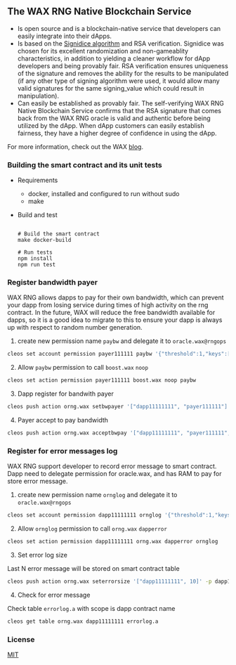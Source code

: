 ## The WAX RNG Native Blockchain Service

- Is open source and is a blockchain-native service that developers can easily integrate into their dApps.
- Is based on the [Signidice algorithm](https://github.com/gluk256/misc/blob/master/rng4ethereum/signidice.md) and RSA verification. Signidice was chosen for its excellent randomization and non-gameablity characteristics, in addition to yielding a cleaner workflow for dApp developers and being provably fair. RSA verification ensures uniqueness of the signature and removes the ability for the results to be manipulated (if any other type of signing algorithm were used, it would allow many valid signatures for the same signing_value which could result in manipulation).
- Can easily be established as provably fair. The self-verifying WAX RNG Native Blockchain Service confirms that the RSA signature that comes back from the WAX RNG oracle is valid and authentic before being utilized by the dApp. When dApp customers can easily establish fairness, they have a higher degree of confidence in using the dApp.

For more information, check out the WAX [blog](https://wax.io/blog/how-the-wax-rng-smart-contract-solves-common-problems-for-dapp-developers).

### Building the smart contract and its unit tests

- Requirements
    - docker, installed and configured to run without sudo
    - make
      
- Build and test
    ```console

    # Build the smart contract
    make docker-build

    # Run tests
    npm install
    npm run test
    ```

### Register bandwidth payer

WAX RNG allows dapps to pay for their own bandwidth, which can prevent your dapp from losing service during times of high activity on the rng contract. In the future, WAX will reduce the free bandwidth available for dapps, so it is a good idea to migrate to this to ensure your dapp is always up with respect to random number generation.

1. create new permission name `paybw` and delegate it to `oracle.wax@rngops`

```bash
cleos set account permission payer111111 paybw '{"threshold":1,"keys":[],"accounts":[{"permission":{"actor":"oracle.wax","permission":"rngops"},"weight":1}]}' -p payer111111
```

2. Allow `paybw` permission to call `boost.wax` `noop`

```bash
cleos set action permission payer111111 boost.wax noop paybw
```

3. Dapp register for bandwith payer

```bash
cleos push action orng.wax setbwpayer '["dapp11111111", "payer111111"]' -p dapp11111111
```

4. Payer accept to pay bandwidth

```bash
cleos push action orng.wax acceptbwpay '["dapp11111111", "payer111111", true]' -p payer111111
```

### Register for error messages log

WAX RNG support developer to record error message to smart contract. Dapp need to delegate permission for oracle.wax, and has RAM to pay for store error message.

1. create new permission name `ornglog` and delegate it to `oracle.wax@rngops`

```bash
cleos set account permission dapp11111111 ornglog '{"threshold":1,"keys":[],"accounts":[{"permission":{"actor":"oracle.wax","permission":"rngops"},"weight":1}]}' -p dapp11111111
```

2. Allow `ornglog` permission to call `orng.wax` `dapperror`

```bash
cleos set action permission dapp11111111 orng.wax dapperror ornglog
```

3. Set error log size

Last N error message will be stored on smart contract table

```bash
cleos push action orng.wax seterrorsize '["dapp11111111", 10]' -p dapp11111111
```

4. Check for error message

Check table `errorlog.a` with scope is dapp contract name

```bash
cleos get table orng.wax dapp11111111 errorlog.a
```

### License
[MIT](https://github.com/worldwide-asset-exchange/wax-orng/blob/master/LICENSE)

